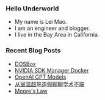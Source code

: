 ### Hello Underworld

- My name is Lei Mao.
- I am an engineer and blogger.
- I live in the Bay Area in California.


### Recent Blog Posts

<!-- BLOG-POST-LIST:START -->
- [DOSBox](https://leimao.github.io/project/DOSBox/)
- [NVIDIA SDK Manager Docker](https://leimao.github.io/blog/NVIDIA-SDK-Manager-Docker/)
- [OpenAI GPT Models](https://leimao.github.io/article/OpenAI-GPT-Models/)
- [从室温超导造假聊聊学术不端](https://leimao.github.io/essay/%E4%BB%8E%E5%AE%A4%E6%B8%A9%E8%B6%85%E5%AF%BC%E9%80%A0%E5%81%87%E8%81%8A%E8%81%8A%E5%AD%A6%E6%9C%AF%E4%B8%8D%E7%AB%AF/)
- [Moore&#39;s Law](https://leimao.github.io/blog/Moore-Law/)
<!-- BLOG-POST-LIST:END -->
